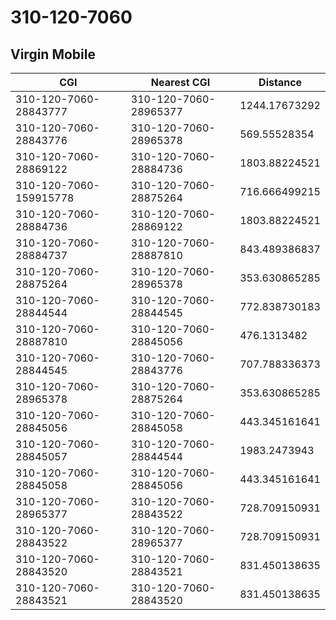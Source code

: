 # 310-120-7060
## Virgin Mobile


| CGI | Nearest CGI | Distance |
|-----|-------------|----------|
| 310-120-7060-28843777 | 310-120-7060-28965377 | 1244.17673292 |
| 310-120-7060-28843776 | 310-120-7060-28965378 | 569.55528354 |
| 310-120-7060-28869122 | 310-120-7060-28884736 | 1803.88224521 |
| 310-120-7060-159915778 | 310-120-7060-28875264 | 716.666499215 |
| 310-120-7060-28884736 | 310-120-7060-28869122 | 1803.88224521 |
| 310-120-7060-28884737 | 310-120-7060-28887810 | 843.489386837 |
| 310-120-7060-28875264 | 310-120-7060-28965378 | 353.630865285 |
| 310-120-7060-28844544 | 310-120-7060-28844545 | 772.838730183 |
| 310-120-7060-28887810 | 310-120-7060-28845056 | 476.1313482 |
| 310-120-7060-28844545 | 310-120-7060-28843776 | 707.788336373 |
| 310-120-7060-28965378 | 310-120-7060-28875264 | 353.630865285 |
| 310-120-7060-28845056 | 310-120-7060-28845058 | 443.345161641 |
| 310-120-7060-28845057 | 310-120-7060-28844544 | 1983.2473943 |
| 310-120-7060-28845058 | 310-120-7060-28845056 | 443.345161641 |
| 310-120-7060-28965377 | 310-120-7060-28843522 | 728.709150931 |
| 310-120-7060-28843522 | 310-120-7060-28965377 | 728.709150931 |
| 310-120-7060-28843520 | 310-120-7060-28843521 | 831.450138635 |
| 310-120-7060-28843521 | 310-120-7060-28843520 | 831.450138635 |
